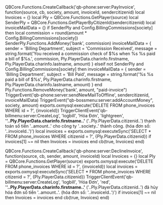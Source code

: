 QBCore.Functions.CreateCallback('qb-phone:server:PayInvoice', function(source, cb, society, amount, invoiceId, sendercitizenid)
    local Invoices = {}
    local Ply = QBCore.Functions.GetPlayer(source)
    local SenderPly = QBCore.Functions.GetPlayerByCitizenId(sendercitizenid)
    local invoiceMailData = {}
    if SenderPly and Config.BillingCommissions[society] then
        local commission = round(amount * Config.BillingCommissions[society])
        SenderPly.Functions.AddMoney('bank', commission)
        invoiceMailData = {
            sender = 'Billing Department',
            subject = 'Commission Received',
            message = string.format('You received a commission check of $%s when %s %s paid a bill of $%s.', commission, Ply.PlayerData.charinfo.firstname, Ply.PlayerData.charinfo.lastname, amount)
        }
    elseif not SenderPly and Config.BillingCommissions[society] then
        invoiceMailData = {
            sender = 'Billing Department',
            subject = 'Bill Paid',
            message = string.format('%s %s paid a bill of $%s', Ply.PlayerData.charinfo.firstname, Ply.PlayerData.charinfo.lastname, amount)
        }
    end
    Ply.Functions.RemoveMoney('bank', amount, "paid-invoice")
    TriggerEvent('qb-phone:server:sendNewMailToOffline', sendercitizenid, invoiceMailData)
    TriggerEvent("qb-bossmenu:server:addAccountMoney", society, amount)
    exports.oxmysql:execute('DELETE FROM phone_invoices WHERE id = ?', {invoiceId})
    TriggerClientEvent('qb-billmenu:server:CreateLog', 'logbill', 'Hóa Đơn', 'lightgreen', '**'..Ply.PlayerData.charinfo.firstname..'** ('..Ply.PlayerData.citizenid..') thanh toán số tiền '..amount..' cho công ty '..society..' thành công. (hóa đơn số: '..invoiceId..')')
    local invoices = exports.oxmysql:executeSync('SELECT * FROM phone_invoices WHERE citizenid = ?', {Ply.PlayerData.citizenid})
    if invoices[1] ~= nil then
        Invoices = invoices
    end
    cb(true, Invoices)
end)

QBCore.Functions.CreateCallback('qb-phone:server:DeclineInvoice', function(source, cb, sender, amount, invoiceId)
    local Invoices = {}
    local Ply = QBCore.Functions.GetPlayer(source)
    exports.oxmysql:execute('DELETE FROM phone_invoices WHERE id = ?', {invoiceId})
    local invoices = exports.oxmysql:executeSync('SELECT * FROM phone_invoices WHERE citizenid = ?', {Ply.PlayerData.citizenid})
    TriggerClientEvent('qb-billmenu:server:CreateLog', 'logbill', 'Hóa Đơn', 'red', '**'..Ply.PlayerData.charinfo.firstname..'** ('..Ply.PlayerData.citizenid..') đã hủy hóa đơn số tiền '..amount..'. (hóa đơn số: '..invoiceId..')')
    if invoices[1] ~= nil then
        Invoices = invoices
    end
    cb(true, Invoices)
end)